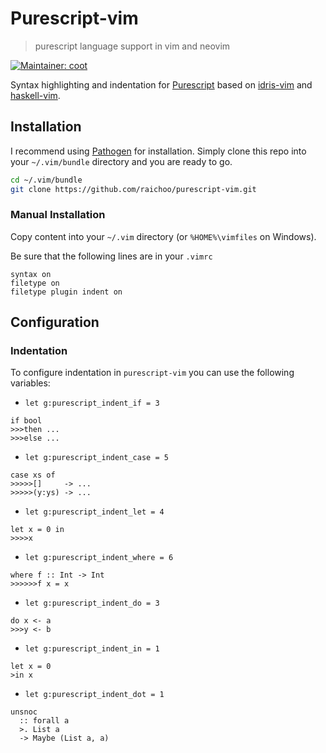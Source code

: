 # Purescript-vim

> purescript language support in vim and neovim 

[![Maintainer: coot](https://img.shields.io/badge/maintainer-coot-lightgrey.svg)](http://github.com/coot)

Syntax highlighting and indentation for [Purescript][] based on [idris-vim][] and [haskell-vim][].

## Installation

I recommend using [Pathogen][] for installation. Simply clone
this repo into your `~/.vim/bundle` directory and you are ready to go.

```sh
cd ~/.vim/bundle
git clone https://github.com/raichoo/purescript-vim.git
```

### Manual Installation

Copy content into your `~/.vim` directory (or `%HOME%\vimfiles` on Windows).

Be sure that the following lines are in your
`.vimrc`

```vim
syntax on
filetype on
filetype plugin indent on
```

## Configuration

### Indentation

To configure indentation in `purescript-vim` you can use the following variables:

- `let g:purescript_indent_if = 3`

```text
if bool
>>>then ...
>>>else ...
```

- `let g:purescript_indent_case = 5`

```text
case xs of
>>>>>[]     -> ...
>>>>>(y:ys) -> ...
```

- `let g:purescript_indent_let = 4`

```text
let x = 0 in
>>>>x
```

- `let g:purescript_indent_where = 6`

```text
where f :: Int -> Int
>>>>>>f x = x
```

- `let g:purescript_indent_do = 3`

```text
do x <- a
>>>y <- b
```

- `let g:purescript_indent_in = 1`

```text
let x = 0
>in x
```

- `let g:purescript_indent_dot = 1`

```text
unsnoc
  :: forall a
  >. List a
  -> Maybe (List a, a)
```

[purescript]: http://www.purescript.org

[pathogen]: https://github.com/tpope/vim-pathogen

[idris-vim]: https://github.com/idris-hackers/idris-vim

[haskell-vim]: https://github.com/raichoo/haskell-vim

